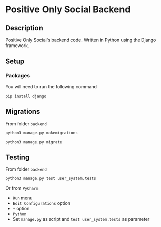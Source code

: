 # Positive Only Social Backend

## Description 

Positive Only Social's backend code. Written in 
Python using the Django framework.

## Setup

### Packages 

You will need to run the following command

```shell
pip install django
```

## Migrations 

From folder `backend`

```shell
python3 manage.py makemigrations
```

```shell
python3 manage.py migrate
```

## Testing 

From folder `backend`

```shell
python3 manage.py test user_system.tests
```

Or from `PyCharm`

* `Run` menu
* `Edit Configurations` option 
* `+` option 
* `Python`
* Set `manage.py` as script and `test user_system.tests` as parameter